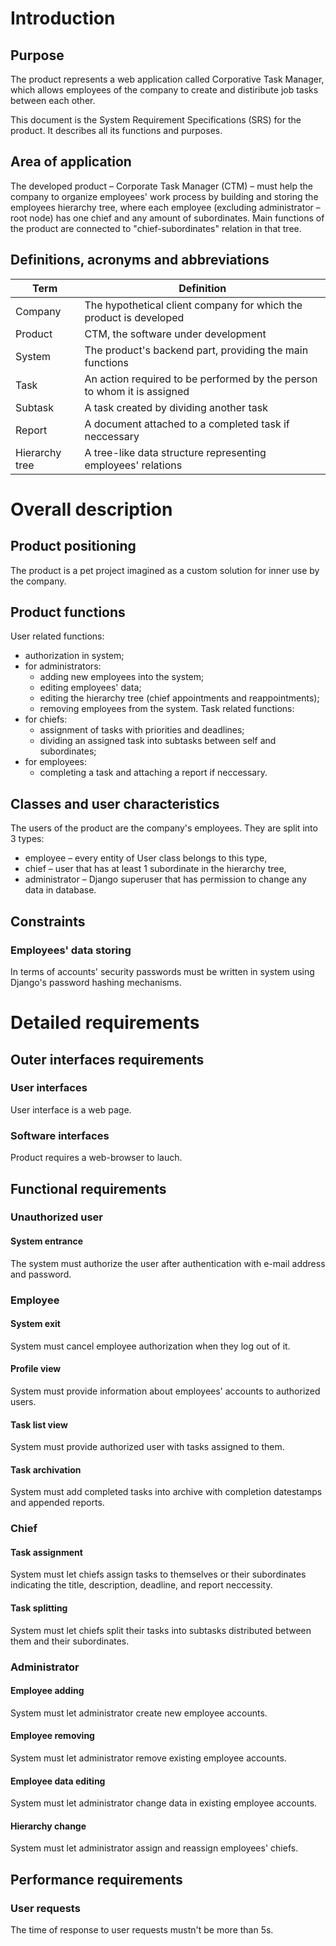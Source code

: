 # Introduction

## Purpose
The product represents a web application called Corporative Task Manager, which allows employees of the company to
create and distiribute job tasks between each other.

This document is the System Requirement Specifications (SRS) for the product. It describes all its functions and purposes.

## Area of application
The developed product – Corporate Task Manager (CTM) – must help the company to organize employees' work process by
building and storing the employees hierarchy tree, where each employee (excluding administrator – root node) has one
chief and any amount of subordinates. Main functions of the product are connected to "chief-subordinates" relation in
that tree.

## Definitions, acronyms and abbreviations
| Term | Definition |
| --- | --- |
| Company | The hypothetical client company for which the product is developed |
| Product | CTM, the software under development |
| System | The product's backend part, providing the main functions |
| Task | An action required to be performed by the person to whom it is assigned |
| Subtask | A task created by dividing another task |
| Report | A document attached to a completed task if neccessary |
| Hierarchy tree | A tree-like data structure representing employees' relations |

# Overall description

## Product positioning
The product is a pet project imagined as a custom solution for inner use by the company.

## Product functions
User related functions:
* authorization in system;
* for administrators:
  * adding new employees into the system;
  * editing employees' data;
  * editing the hierarchy tree (chief appointments and reappointments);
  * removing employees from the system.
Task related functions:
* for chiefs:
  * assignment of tasks with priorities and deadlines;
  * dividing an assigned task into subtasks between self and subordinates;
* for employees:
  * completing a task and attaching a report if neccessary.

## Classes and user characteristics
The users of the product are the company's employees. They are split into 3 types:
* employee – every entity of User class belongs to this type,
* chief – user that has at least 1 subordinate in the hierarchy tree,
* administrator – Django superuser that has permission to change any data in database.

## Constraints
### Employees' data storing
In terms of accounts' security passwords must be written in system using Django's password hashing mechanisms.

# Detailed requirements

## Outer interfaces requirements
### User interfaces
User interface is a web page.
### Software interfaces
Product requires a web-browser to lauch.

## Functional requirements
### Unauthorized user
#### System entrance
The system must authorize the user after authentication with e-mail address and password.

### Employee
#### System exit
System must cancel employee authorization when they log out of it.
#### Profile view
System must provide information about employees' accounts to authorized users.
#### Task list view
System must provide authorized user with tasks assigned to them.
#### Task archivation
System must add completed tasks into archive with completion datestamps and appended reports.

### Chief
#### Task assignment
System must let chiefs assign tasks to themselves or their subordinates indicating the title, description,
deadline, and report neccessity.
#### Task splitting
System must let chiefs split their tasks into subtasks distributed between them and their subordinates.

### Administrator
#### Employee adding
System must let administrator create new employee accounts.
#### Employee removing
System must let administrator remove existing employee accounts.
#### Employee data editing
System must let administrator change data in existing employee accounts.
#### Hierarchy change
System must let administrator assign and reassign employees' chiefs.

## Performance requirements
### User requests
The time of response to user requests mustn't be more than 5s.
